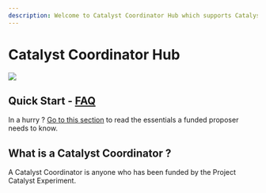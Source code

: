 ```yaml
---
description: Welcome to Catalyst Coordinator Hub which supports Catalyst Funded Proposers.
---
```


# Catalyst Coordinator Hub

![](.gitbook/assets/undraw\_community\_re\_cyrm.svg)

## Quick Start - [FAQ](https://catalyst-circle.gitbook.io/catalyst-coordinator/information/faq)

In a hurry ? [Go to this section](https://catalyst-circle.gitbook.io/catalyst-coordinator/information/faq) to read the essentials a funded proposer needs to know.

## What is a Catalyst Coordinator ?

A Catalyst Coordinator is anyone who has been funded by the Project Catalyst Experiment.

